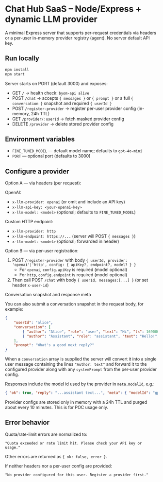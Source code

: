 # Chat Hub SaaS – Node/Express + dynamic LLM provider

A minimal Express server that supports per-request credentials via headers or a per-user in-memory provider registry (agent). No server default API key.

## Run locally

```bash
npm install
npm start
```

Server starts on PORT (default 3000) and exposes:
- GET `/` → health check: `byom-api alive`
- POST `/chat` → accepts `{ messages }` or `{ prompt }` or a full `{ conversation }` snapshot and required `{ userId }`
- POST `/register-provider` → register per-user provider config (in-memory, 24h TTL)
- GET `/provider/:userId` → fetch masked provider config
- DELETE `/provider` → delete stored provider config

## Environment variables
- `FINE_TUNED_MODEL` — default model name; defaults to `gpt-4o-mini`
- `PORT` — optional port (defaults to 3000)

## Configure a provider

Option A — via headers (per request):

OpenAI:
- `x-llm-provider: openai` (or omit and include an API key)
- `x-llm-api-key: <your-openai-key>`
- `x-llm-model: <model>` (optional; defaults to `FINE_TUNED_MODEL`)

Custom HTTP endpoint:
- `x-llm-provider: http`
- `x-llm-endpoint: https://...` (server will POST `{ messages }`)
- `x-llm-model: <model>` (optional; forwarded in header)

Option B — via per-user registration:

1) POST `/register-provider` with body `{ userId, provider: 'openai'|'http', config: { apiKey?, endpoint?, model? } }`
	- For `openai`, `config.apiKey` is required (model optional)
	- For `http`, `config.endpoint` is required (model optional)
2) Then call POST `/chat` with body `{ userId, messages:[...] }` (or set header `x-user-id`)

Conversation snapshot and response meta

You can also submit a conversation snapshot in the request body, for example:

```json
{
	"userId": "alice",
	"conversation": [
		{ "author": "Alice", "role": "user", "text": "Hi", "ts": 1690000000000 },
		{ "author": "Assistant", "role": "assistant", "text": "Hello!", "ts": 1690000001000 }
	],
	"prompt": "What's a good next reply?"
}
```

When a `conversation` array is supplied the server will convert it into a single user message containing the lines `"Author: text"` and forward it to the configured provider along with any `systemPrompt` from the per-user provider config.

Responses include the model id used by the provider in `meta.modelId`, e.g.:

```json
{ "ok": true, "reply": "...assistant text...", "meta": { "modelId": "gpt-4o-mini" } }
```

Provider configs are stored only in memory with a 24h TTL and purged about every 10 minutes. This is for POC usage only.

## Error behavior
Quota/rate-limit errors are normalized to:
```
"Quota exceeded or rate limit hit. Please check your API key or usage."
```

Other errors are returned as `{ ok: false, error }`.

If neither headers nor a per-user config are provided:
```
"No provider configured for this user. Register a provider first."
```